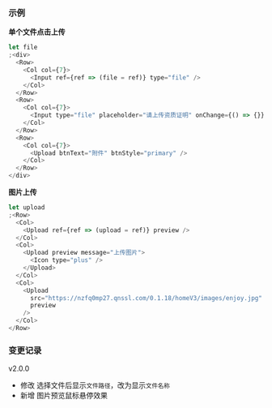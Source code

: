 ### 示例

**单个文件点击上传**

```js
let file
;<div>
  <Row>
    <Col col={7}>
      <Input ref={ref => (file = ref)} type="file" />
    </Col>
  </Row>
  <Row>
    <Col col={7}>
      <Input type="file" placeholder="请上传资质证明" onChange={() => {}} />
    </Col>
  </Row>
  <Row>
    <Col col={7}>
      <Upload btnText="附件" btnStyle="primary" />
    </Col>
  </Row>
</div>
```

**图片上传**

```js
let upload
;<Row>
  <Col>
    <Upload ref={ref => (upload = ref)} preview />
  </Col>
  <Col>
    <Upload preview message="上传图片">
      <Icon type="plus" />
    </Upload>
  </Col>
  <Col>
    <Upload
      src="https://nzfq0mp27.qnssl.com/0.1.18/homeV3/images/enjoy.jpg"
      preview
    />
  </Col>
</Row>
```

### 变更记录

v2.0.0

* 修改 选择文件后显示`文件路径`，改为显示`文件名称`
* 新增 图片预览鼠标悬停效果

